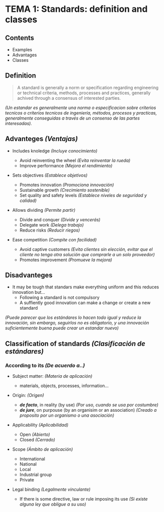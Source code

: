 


# TEMA 1: Standards: definition and classes


## Contents
- Examples
- Advantages
- Classes

## Definition

> A standard is generally a norm or specification regarding engineering or technical criteria,
>  methods, processes and practices, generally achived through a consensus of interested parties.

_(Un estandar es generalmente una norma o especificacion sobre criterios tecnicos o criterios tecnicos de ingeniería,
métodos, procesos y practicas, generalmente conseguidas a través de un consenso de las partes interesadas)._


## Advanteges  _(Ventajas)_

- Includes knoledge  _(Incluye conocimiento)_
  - Avoid reinventing the wheel  _(Evita reinventar la rueda)_
  - Improve performance  _(Mejora el rendimiento)_
  
- Sets objectives  _(Establece objetivos)_
  - Promotes innovation  _(Promociona innovación)_
  - Sustainable growth  _(Crecimiento sostenible)_
  - Set quality and safety levels _(Establece niveles de seguridad y calidad)_
  
- Allows dividing  _(Permite partir)_
  - Divide and conquer _(Divide y vencerás)_
  - Delegate work   _(Delega trabajo)_
  - Reduce risks  _(Reducir riegos)_
  
- Ease competition  _(Compite con facilidad)_
  - Avoid captive customers _(Evita clientes sin elección, evitar que el cliente no tenga otra solución que comprarle a un solo proveedor)_
  - Promotes improvement  _(Promueve la mejora)_


## Disadvanteges

- It may be tough that standars make everything uniform and this reduces innovation but...
  - Following a standard is not compulsory
  - A suffiently good innovation can make a change or create a new standard

_(Puede parecer que los estándares lo hacen todo igual y reduce la innovación, sin embargo, seguirlos no es obligatorio, y una
innovación suficientemente buena puede crear un estandar nuevo)_


## Classification of standards _(Clasificación de estándares)_

### According to its _(De acuerdo a..)_

- Subject matter: _(Materia de aplicación)_
  -  materials, objects, processes, information...
  
- Origin: _(Origen)_
  - ***de facto***, in reality (by use)  _(Por uso, cuando se usa por costumbre)_
  - ***de jure***, on purpouse (by an organisim or an association)  _(Creado a proposito por un organismo o una asociación)_
  
- Applicability _(Aplicabilidad)_
  - Open _(Abierto)_
  - Closed  _(Cerrado)_
  
- Scope _(Ámbito de aplicación)_
  - International
  - National
  - Local
  - Industrial group
  - Private
  
- Legal binding _(Legalmente vinculante)_
  - If there is some directive, law or rule imposing its use   _(Si existe alguna ley que obligue a su uso)_









